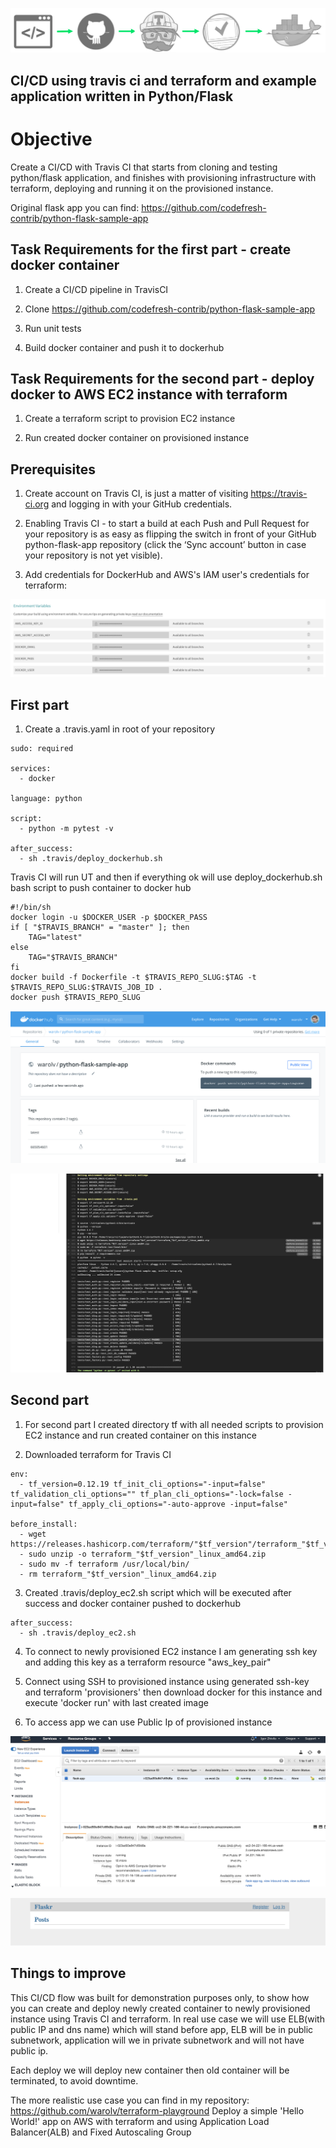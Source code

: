 ![ci-cd](images/ci-cd.png)

## CI/CD using travis ci and terraform and example application written in Python/Flask

# Objective

 Create a CI/CD with Travis CI that starts from cloning and testing python/flask application, and finishes with provisioning infrastructure with terraform, deploying and running it on the provisioned instance.

 Original flask app you can find: https://github.com/codefresh-contrib/python-flask-sample-app

## Task Requirements for the first part - create docker container

1. Create a CI/CD pipeline in TravisCI

2. Clone https://github.com/codefresh-contrib/python-flask-sample-app

3. Run unit tests

4. Build docker container and push it to dockerhub


## Task Requirements for the second part - deploy docker to AWS EC2 instance with terraform

1. Create a terraform script to provision EC2 instance

4. Run created docker container on provisioned instance

## Prerequisites

1. Create account on Travis CI, is just a matter of visiting https://travis-ci.org and logging in with your GitHub credentials.

2. Enabling Travis CI - to start a build at each Push and Pull Request for your repository is as easy as flipping the switch in front of your GitHub python-flask-app repository (click the ‘Sync account’ button in case your repository is not yet visible).

3. Add credentials for DockerHub and AWS's IAM user's credentials for terraform:

![travis-env](images/2.png)

## First part

1. Create a .travis.yaml in root of your repository

```
sudo: required

services:
  - docker

language: python

script:
  - python -m pytest -v

after_success:
  - sh .travis/deploy_dockerhub.sh

```

Travis CI will run UT and then if everything ok will use deploy_dockerhub.sh bash script to push container to docker hub

```
#!/bin/sh
docker login -u $DOCKER_USER -p $DOCKER_PASS
if [ "$TRAVIS_BRANCH" = "master" ]; then
    TAG="latest"
else
    TAG="$TRAVIS_BRANCH"
fi
docker build -f Dockerfile -t $TRAVIS_REPO_SLUG:$TAG -t $TRAVIS_REPO_SLUG:$TRAVIS_JOB_ID .
docker push $TRAVIS_REPO_SLUG

```

![dockerhub](images/1.png)

![travis-build-log](images/4.png)

## Second part

1. For second part I created directory tf with all needed scripts to provision EC2 instance and run created container on this instance

2. Downloaded terraform for Travis CI

```
env:
  - tf_version=0.12.19 tf_init_cli_options="-input=false" tf_validation_cli_options="" tf_plan_cli_options="-lock=false -input=false" tf_apply_cli_options="-auto-approve -input=false"

before_install:
  - wget https://releases.hashicorp.com/terraform/"$tf_version"/terraform_"$tf_version"_linux_amd64.zip
  - sudo unzip -o terraform_"$tf_version"_linux_amd64.zip
  - sudo mv -f terraform /usr/local/bin/
  - rm terraform_"$tf_version"_linux_amd64.zip

```

3. Created .travis/deploy_ec2.sh script which will be executed after success and docker container pushed to dockerhub

```
after_success:
  - sh .travis/deploy_ec2.sh

```

4. To connect to newly provisioned EC2 instance I am generating ssh key and adding this key as a terraform resource "aws_key_pair" 

5. Connect using SSH to provisioned instance using generated ssh-key and terraform 'provisioners' then download docker for this instance and execute 'docker run' with last created image

6. To access app we can use Public Ip of provisioned instance

![aws-ec2](images/5.png)

![app-url](images/6.png)

## Things to improve

This CI/CD flow was built for demonstration purposes only, to show how you can create and deploy newly created container to newly provisioned instance using Travis CI and terraform.
In real use case we will use ELB(with public IP and dns name) which will stand before app, ELB will be in public subnetwork, application will we in private subnetwork and will not have public ip.

Each deploy we will deploy new container then old container will be terminated, to avoid downtime.

The more realistic use case you can find in my repository: https://github.com/warolv/terraform-playground
Deploy a simple 'Hello World!' app on AWS with terraform and using Application Load Balancer(ALB) and Fixed Autoscaling Group
